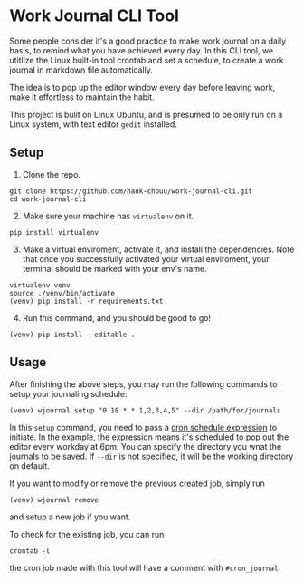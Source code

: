 # Work Journal CLI Tool

Some people consider it's a good practice to make work journal on a daily basis, to remind what you have achieved every day. In this CLI tool, we utitlize the Linux built-in tool crontab and set a schedule, to create a work journal in markdown file automatically. 

The idea is to pop up the editor window every day before leaving work, make it effortless to maintain the habit.

This project is bulit on Linux Ubuntu, and is presumed to be only run on a Linux system, with text editor `gedit` installed.

## Setup 

1. Clone the repo.

```
git clone https://github.com/hank-chouu/work-journal-cli.git
cd work-journal-cli
```

2. Make sure your machine has `virtualenv` on it.

```
pip install virtualenv
```

3. Make a virtual enviroment, activate it, and install the dependencies. Note that once you successfully activated your virtual enviroment, your terminal should be marked with your env's name.

```
virtualenv venv
source ./venv/bin/activate
(venv) pip install -r requirements.txt
```

4. Run this command, and you should be good to go!

```
(venv) pip install --editable .
```


## Usage 

After finishing the above steps, you may run the following commands to setup your journaling schedule:

```
(venv) wjournal setup "0 18 * * 1,2,3,4,5" --dir /path/for/journals
```

In this `setup` command, you need to pass a [cron schedule expression](https://crontab.guru/) to initiate. In the example, the expression means it's scheduled to pop out the editor every workday at 6pm. You can specify the directory you wnat the journals to be saved. If `--dir` is not specified, it will be the working directory on default.

If you want to modify or remove the previous created job, simply run

```
(venv) wjournal remove
```

and setup a new job if you want. 

To check for the existing job, you can run 

```
crontab -l
```

the cron job made with this tool will have a comment with `#cron_journal`.